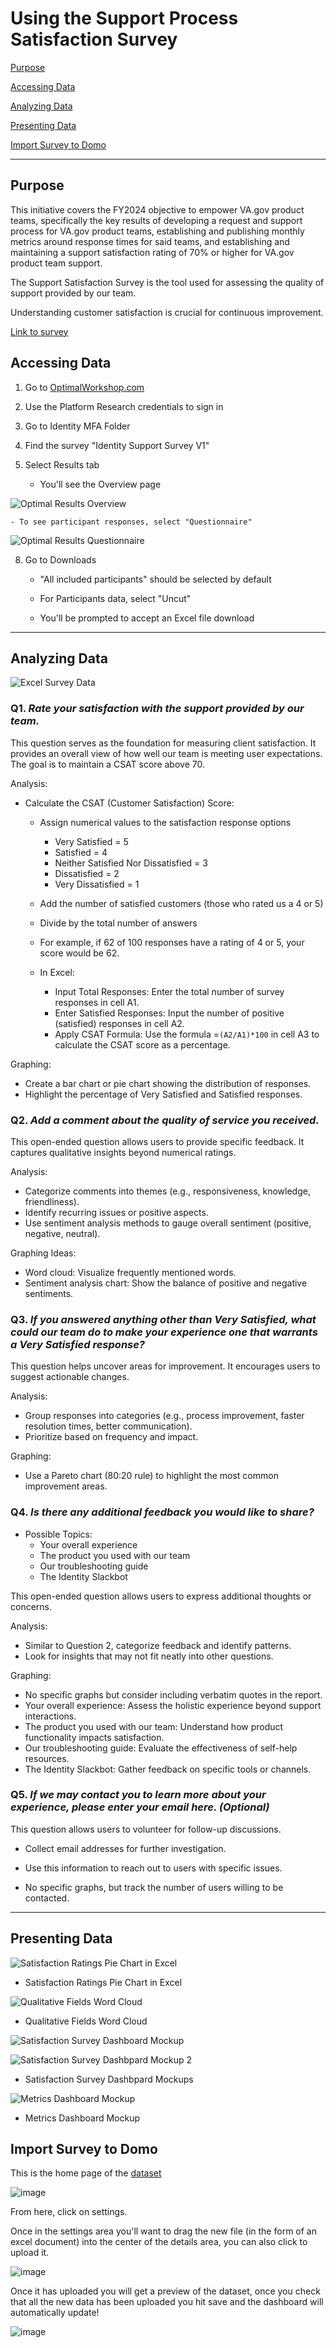 # Using the Support Process Satisfaction Survey

[Purpose](#purpose)

[Accessing Data](#accessing-data)

[Analyzing Data](#analyzing-data)

[Presenting Data](#presenting-data)

[Import Survey to Domo](#import-survey-to-domo)

--------------

## Purpose

This initiative covers the FY2024 objective to empower VA.gov product teams, specifically the key results of developing a 
request and support process for VA.gov product teams, establishing and publishing monthly metrics around response times 
for said teams, and establishing and maintaining a support satisfaction rating of 70% or higher for VA.gov product team 
support.

The Support Satisfaction Survey is the tool used for assessing the quality of support provided by our team. 

Understanding customer satisfaction is crucial for continuous improvement. 

[Link to survey](https://ows.io/qs/ti97awtz)


## Accessing Data

1. Go to [OptimalWorkshop.com](https://app.optimalworkshop.com)

2. Use the Platform Research credentials to sign in

3. Go to Identity MFA Folder

4. Find the survey "Identity Support Survey V1"

5. Select Results tab

     - You'll see the Overview page

![Optimal Results Overview](https://github.com/department-of-veterans-affairs/va.gov-team/assets/146007477/933abeb7-da16-4c38-a892-90dd91ec6583)

    - To see participant responses, select "Questionnaire" 
![Optimal Results Questionnaire](https://github.com/department-of-veterans-affairs/va.gov-team/assets/146007477/2f7ceae0-638a-4557-932c-b2007df7257b)

8. Go to Downloads

     - "All included participants" should be selected by default

      - For Participants data, select "Uncut"
  
      - You'll be prompted to accept an Excel file download 

----------------

## Analyzing Data

![Excel Survey Data](https://github.com/department-of-veterans-affairs/va.gov-team/assets/146007477/4ccf5199-c821-4f31-9d68-2f82103fd6a0)

### Q1. *Rate your satisfaction with the support provided by our team.*

This question serves as the foundation for measuring client satisfaction. It provides an overall view of how well our team is meeting user expectations. The goal is to maintain a CSAT score above 70.

Analysis:

- Calculate the CSAT (Customer Satisfaction) Score:

  -  Assign numerical values to the satisfaction response options
       -  Very Satisfied = 5
       -  Satisfied = 4
       -  Neither Satisfied Nor Dissatisfied = 3
       -  Dissatisfied = 2
       -  Very Dissatisfied = 1
    
    - Add the number of satisfied customers (those who rated us a 4 or 5)
    - Divide by the total number of answers
    - For example, if 62 of 100 responses have a rating of 4 or 5, your score would be 62.
  
    - In Excel:
         - Input Total Responses: Enter the total number of survey responses in cell A1.
         - Enter Satisfied Responses: Input the number of positive (satisfied) responses in cell A2.
         - Apply CSAT Formula: Use the formula =`(A2/A1)*100` in cell A3 to calculate the CSAT score as a percentage.

Graphing:

- Create a bar chart or pie chart showing the distribution of responses.
- Highlight the percentage of Very Satisfied and Satisfied responses.


### Q2. *Add a comment about the quality of service you received.*

This open-ended question allows users to provide specific feedback. It captures qualitative insights beyond numerical ratings.

Analysis:

- Categorize comments into themes (e.g., responsiveness, knowledge, friendliness).
- Identify recurring issues or positive aspects.
- Use sentiment analysis methods to gauge overall sentiment (positive, negative, neutral).

Graphing Ideas:

- Word cloud: Visualize frequently mentioned words.
- Sentiment analysis chart: Show the balance of positive and negative sentiments.

### Q3. *If you answered anything other than Very Satisfied, what could our team do to make your experience one that warrants a Very Satisfied response?*

This question helps uncover areas for improvement. It encourages users to suggest actionable changes.

Analysis:

- Group responses into categories (e.g., process improvement, faster resolution times, better communication).
- Prioritize based on frequency and impact.

Graphing:

- Use a Pareto chart (80:20 rule) to highlight the most common improvement areas.

### Q4. *Is there any additional feedback you would like to share?* 

 - Possible Topics:
     - Your overall experience
     - The product you used with our team
     - Our troubleshooting guide
     - The Identity Slackbot

This open-ended question allows users to express additional thoughts or concerns.

Analysis:

- Similar to Question 2, categorize feedback and identify patterns.
- Look for insights that may not fit neatly into other questions.

Graphing:

- No specific graphs but consider including verbatim quotes in the report.
- Your overall experience: Assess the holistic experience beyond support interactions.
- The product you used with our team: Understand how product functionality impacts satisfaction.
- Our troubleshooting guide: Evaluate the effectiveness of self-help resources.
- The Identity Slackbot: Gather feedback on specific tools or channels.

### Q5. *If we may contact you to learn more about your experience, please enter your email here. (Optional)*

This question allows users to volunteer for follow-up discussions.

- Collect email addresses for further investigation.
- Use this information to reach out to users with specific issues.

- No specific graphs, but track the number of users willing to be contacted.

------------------------------

## Presenting Data

![Satisfaction Ratings Pie Chart in Excel](https://github.com/department-of-veterans-affairs/va.gov-team/assets/146007477/9135cec6-5f0b-4d6f-b9d7-153a4931193c)

- Satisfaction Ratings Pie Chart in Excel

![Qualitative Fields Word Cloud](https://github.com/department-of-veterans-affairs/va.gov-team/assets/146007477/385798ed-3054-4870-9de7-150ccc013db5)

- Qualitative Fields Word Cloud

![Satisfaction Survey Dashboard Mockup](https://github.com/department-of-veterans-affairs/va.gov-team/assets/146007477/20992d66-3b14-471d-a7b7-a747a4d0236c)

![Satisfaction Survey Dashbpard Mockup 2](https://github.com/department-of-veterans-affairs/va.gov-team/assets/146007477/e6cdc903-5561-42cd-abf7-fc4f24a49f79)

- Satisfaction Survey Dashbpard Mockups

![Metrics Dashboard Mockup](https://github.com/department-of-veterans-affairs/va.gov-team/assets/146007477/2c1b4095-2a1d-4797-987e-4d5994100759)

- Metrics Dashboard Mockup

## Import Survey to Domo

This is the home page of the [dataset](https://va-gov.domo.com/datasources/617732e9-3202-4842-9f9e-149eda8ac293/details/settings?userId=1565237008)

![image](https://github.com/department-of-veterans-affairs/va.gov-team/assets/146007477/de1f8799-7d10-401d-9dc5-8d8061bc272b)

From here, click on settings.

Once in the settings area you'll want to drag the new file (in the form of an excel document) into the center of the details area, you can also click to upload it.

![image](https://github.com/department-of-veterans-affairs/va.gov-team/assets/146007477/30ce9874-20ac-4d9f-8113-6e5c905f45d1)

Once it has uploaded you will get a preview of the dataset, once you check that all the new data has been uploaded you hit save and the dashboard will automatically update!

![image](https://github.com/department-of-veterans-affairs/va.gov-team/assets/146007477/dad9f92f-b7d2-49f6-8d46-629434a9226b)
